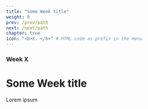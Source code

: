 ```yaml
---
title: "Some Week title"
weight: 0
prev: /prev/path
next: /next/path
chapter: true
icon: "<b>X. </b>" # HTML code as prefix in the menu
---
```


### Week X

# Some Week title

Lorem ipsum
